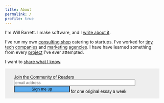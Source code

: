 ```yaml
---
title: About
permalink: /
profile: true
---
```


I'm Will Barrett. I make software, and I [write about it](/blog).

I've run my own [consulting shop](http://tallgreentree.com) catering to startups. I've worked for [tiny](http://www.sqwiggle.com) [tech](http://speak.io) [companies](http://rouxbe.com) and [marketing](http://www.schafercondoncarter.com/) [agencies](http://http://www.webershandwick.com/). I have have learned something from every [project](/projects) I've ever attempted.

I want to [share what I know](/blog).

<a name="subscribe"></a>
<link href="//cdn-images.mailchimp.com/embedcode/slim-081711.css" rel="stylesheet" type="text/css">
<style type="text/css">
#mc_embed_signup{
  background:#eee; 
  clear:left; 
  font:14px 
  Helvetica,Arial,sans-serif; 
}
</style>
<div id="mc_embed_signup">
<form action="//willbarrett.us10.list-manage.com/subscribe/post?u=569a3b66d2809fd1a5a90dbb1&amp;id=c0d65ca547" method="post" id="mc-embedded-subscribe-form" name="mc-embedded-subscribe-form" class="validate" target="_blank" novalidate style="padding: 20px; width: 446px; margin: 0 auto; background: #eee; border-radius: 5px;">
<div id="mc_embed_signup_scroll">
<label for="mce-EMAIL">Join the Community of Readers</label>
<input type="email" value="" name="EMAIL" class="email" id="mce-EMAIL" placeholder="email address" required style="width: 396px">
<div style="position: absolute; left: -5000px;" aria-hidden="true"><input type="text" name="b_569a3b66d2809fd1a5a90dbb1_c0d65ca547" tabindex="-1" value=""></div>
<div class="clear"><input type="submit" value="Sign me up" name="subscribe" id="mc-embedded-subscribe" class="button" style="display: inline-block; width: 182px; background: #5badf0; margin-bottom: 0;"> <span style="position: relative; top: 8px;">for one original essay a week</span></div>
</div>
</form>
</div>
